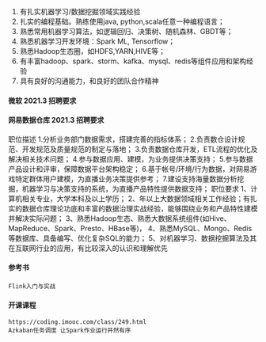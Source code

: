 

1. 有扎实机器学习/数据挖掘领域实践经验
2. 扎实的编程基础。熟练使用java, python,scala任意一种编程语言；
3. 熟悉常用机器学习算法，如逻辑回归、决策树、随机森林、GBDT等；
4. 熟悉机器学习开发环境：Spark ML, Tensorflow；
5. 熟悉Hadoop生态圈，如HDFS,YARN,HIVE等；
6. 有丰富hadoop、spark、storm、kafka、mysql、redis等组件应用和架构经验
7. 具有良好的沟通能力，和良好的团队合作精神

#### 微软 2021.3 招聘要求

#### 网易数据仓库 2021.3 招聘要求

职位描述
1.分析业务部门数据需求，搭建完善的指标体系；
2.负责数仓设计规范、开发规范及质量规范的制定与落地；
3.负责数据仓库开发，ETL流程的优化及解决相关技术问题；
4.参与数据应用、建模，为业务提供决策支持；
5.参与数据产品设计和评审，保障数据平台架构稳定；
6.基于帐号/环境/行为数据，对网易游戏特定群体用户建模，为直播业务决策提供参考；
7.建设支持海量数据分析挖掘，机器学习与决策支持的系统，为直播产品特性提供数据支持；
职位要求
1、计算机相关专业，大学本科及以上学历；
2、年以上大数据领域相关工作经验；有扎实的数据仓库理论功底和丰富的数据治理实战经验，能够围绕业务和产品特性建模并解决实际问题；
3、熟悉Hadoop生态、熟悉大数据系统组件(如Hive、MapReduce、Spark、Presto、HBase等)，
4、熟悉MySQL、Mongo、Redis等数据库、具备编写、优化复杂SQL的能力；
5、对机器学习、数据挖掘算法及其在互联网行业的应用，有比较深入的认识和理解优先

#### 参考书
    Flink入门与实战

#### 开课课程
    https://coding.imooc.com/class/249.html
    Azkaban任务调度 让Spark作业运行井然有序
